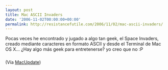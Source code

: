 ```yaml
---
layout: post
title: Mac ASCII Invaders
date: '2006-11-02T00:00:00+00:00'
permalink: http://resistancefutile.com/2006/11/02/mac-ascii-invaders/
---
```

Pocas veces he encontrado y jugado a algo tan geek, el Space Invaders, creado mediante caracteres en formato ASCII y desde el Terminal de Mac OS X... ¿Hay algo más geek para entretenerse? yo creo que no :P

<img style="display:block; margin:0px auto 10px; text-align:center;" src="http://photos1.blogger.com/blogger2/4553/2422/1600/Imagen%201.4.jpg" border="0" alt="" />
(Vía <a href="http://www.macupdate.com/info.php/id/23130">MacUpdate</a>)
